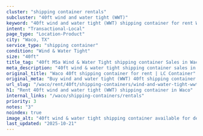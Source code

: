 ```yaml
---
cluster: "shipping container rentals"
subcluster: "40ft wind and water tight (WWT)"
keyword: "40ft wind and water tight (WWT) shipping container for rent Waco, TX"
intent: "Transactional-Local"
page_type: "Location-Product"
city: "Waco, TX"
service_type: "shipping container"
condition: "Wind & Water Tight"
size: "40ft"
title_tag: "40ft M5a Wind & Water Tight shipping container Sales in Waco | LC Container"
meta_description: "40ft wind & water tight shipping container sales in Waco. Fast delivery, competitive pricing. Serving shipping containers area. Quote ID: 7I3. Call (214) 524-4168 for your free quote today."
original_title: "Waco 40ft shipping container for rent | LC Container"
original_meta: "Buy wind and water tight (WWT) 40ft shipping container rent with local delivery in Waco, TX. LC Container — local Since 2003. Request a fast quote today."
url_slug: "/waco/rent/40ft/shipping-containers/wind-and-water-tight-wwt"
h1: "Rent 40ft wind and water tight (WWT) shipping container in Waco"
internal_links: "/waco/shipping-containers/rentals"
priority: 3
notes: "3"
noindex: true
image_alt: "40ft wind & water tight shipping container available for delivery in Waco"
last_updated: "2025-10-21"
---
```


<!-- TODO: Add unique city/inventory copy, images, and internal links here. -->
